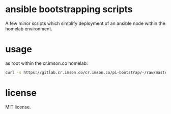 # ansible bootstrapping scripts

A few minor scripts which simplify deployment of an ansible node within the homelab environment.

# usage

as root within the cr.imson.co homelab:

``` sh
curl -s https://gitlab.cr.imson.co/cr.imson.co/pi-bootstrap/-/raw/master/init.sh | bash
```

# license

MIT license.
